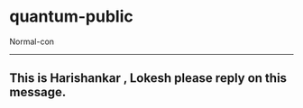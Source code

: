 # quantum-public
Normal-con


--------------

This is Harishankar , Lokesh please reply on this message.
---------------------
